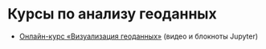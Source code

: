 # Курсы по анализу геоданных

- [Онлайн-курс «Визуализация геоданных»](https://github.com/minikarma/geotalk) (видео и блокноты Jupyter)